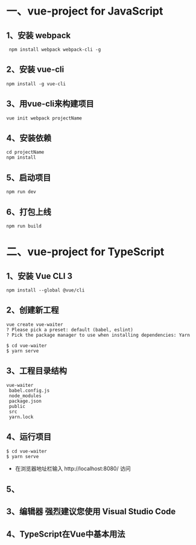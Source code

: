 # 一、vue-project for JavaScript
## 1、安装 webpack
```
 npm install webpack webpack-cli -g
 ```
 
 ## 2、安装 vue-cli
 ```
 npm install -g vue-cli
 ```
 
 ## 3、用vue-cli来构建项目
 ```
 vue init webpack projectName
 ```
 
 ## 4、安装依赖
 ```
 cd projectName
 npm install
```
 
 ## 5、启动项目
 ```
 npm run dev
 ```
 
 ## 6、打包上线
 ```
 npm run build
```


# 二、vue-project for TypeScript
## 1、安装 Vue CLI 3
```
npm install --global @vue/cli
```

## 2、创建新工程
```
vue create vue-waiter
? Please pick a preset: default (babel, eslint)
? Pick the package manager to use when installing dependencies: Yarn

$ cd vue-waiter
$ yarn serve
```
## 3、工程目录结构
 ```
vue-waiter
  babel.config.js
  node_modules
  package.json
  public
  src
  yarn.lock
```
## 4、运行项目
```
$ cd vue-waiter
$ yarn serve
```
- 在浏览器地址栏输入  http://localhost:8080/ 访问
## 5、

## 3、编辑器 强烈建议您使用 Visual Studio Code

## 4、TypeScript在Vue中基本用法


